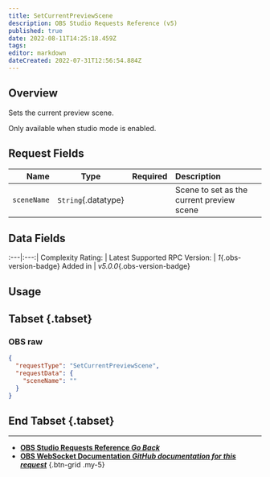 ```yaml
---
title: SetCurrentPreviewScene
description: OBS Studio Requests Reference (v5)
published: true
date: 2022-08-11T14:25:18.459Z
tags: 
editor: markdown
dateCreated: 2022-07-31T12:56:54.884Z
---
```


## Overview
Sets the current preview scene.

Only available when studio mode is enabled.

## Request Fields
Name | Type | Required| Description |
----:|:----:|:-------:|:------------|
`sceneName` | `String`{.datatype} | <i class="mdi mdi-check-bold"></i> | Scene to set as the current preview scene	

## Data Fields
:---|:---:|
Complexity Rating: | <span class="stars stars--1"></span>
Latest Supported RPC Version: | *1*{.obs-version-badge}
Added in | *v5.0.0*{.obs-version-badge}

## Usage
## Tabset {.tabset}
### OBS raw
```json
{
  "requestType": "SetCurrentPreviewScene",
  "requestData": {
    "sceneName": ""
  }
}
```
## End Tabset {.tabset}

---

- [<i class="mdi mdi-chevron-left"></i>**OBS Studio Requests Reference *Go Back***](/en/Broadcasters/OBS/Requests)
- [<i class="mdi mdi-github"></i> **OBS WebSocket Documentation *GitHub documentation for this request***](https://github.com/obsproject/obs-websocket/blob/master/docs/generated/protocol.md#setcurrentpreviewscene)
{.btn-grid .my-5}